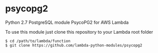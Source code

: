 # psycopg2
Python 2.7 PostgreSQL module PsycoPG2 for AWS Lambda

To use this module just clone this repository to your Lambda root folder

```
$ cd /path/to/lambda/function
$ git clone https://github.com/lambda-python-modules/psycopg2
```
